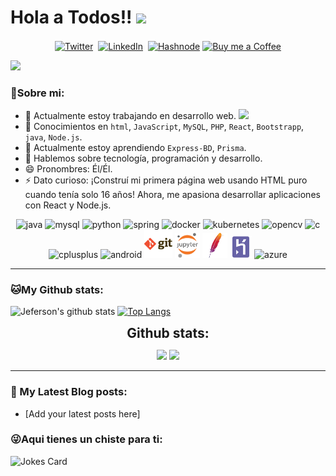# Hola a Todos!! <img src="https://github.com/TheDudeThatCode/TheDudeThatCode/blob/master/Assets/Hi.gif" width="29px">

<p align="center">
<a href="https://twitter.com/TU_TWITTER" target="blank"><img align="center" src="https://cdn.jsdelivr.net/npm/simple-icons@3.0.1/icons/twitter.svg" alt="Twitter" height="20" width="20" /></a>&nbsp;
<a href="https://linkedin.com/in/TU_LINKEDIN" target="blank"><img align="center" src="https://cdn.jsdelivr.net/npm/simple-icons@3.0.1/icons/linkedin.svg" alt="LinkedIn" height="20" width="20" /></a>&nbsp;
<a href="https://hashnode.com/@TU_HASHNODE" target="blank"><img align="center" src="https://cdn.jsdelivr.net/npm/simple-icons@3.0.1/icons/hashnode.svg" alt="Hashnode" height="20" width="20" /></a>
<a href="https://www.buymeacoffee.com/TU_USERNAME"><img align="center" alt="Buy me a Coffee" width="22px" src="https://cdn.jsdelivr.net/npm/simple-icons@3.0.1/icons/buymeacoffee.svg" /></a>
</p>

![](https://camo.githubusercontent.com/992babdffd8c74a1502de375fbdf7e4d54773242/68747470733a2f2f6d656469612e67697068792e636f6d2f6d656469612f53576f536b4e36447854737a71494b4571762f67697068792e676966)

### 🤵Sobre mi:
- 🏦 Actualmente estoy trabajando en desarrollo web. <img src="https://media.giphy.com/media/WUlplcMpOCEmTGBtBW/giphy.gif" width="30">
- 🤔 Conocimientos en `html`, `JavaScript`, `MySQL`, `PHP`, `React`, `Bootstrapp`, `java`, `Node.js`.
- 🌱 Actualmente estoy aprendiendo `Express-BD`, `Prisma`.
- 💬 Hablemos sobre tecnología, programación y desarrollo.
- 😄 Pronombres: Él/Él.
- ⚡ Dato curioso: ¡Construí mi primera página web usando HTML puro cuando tenía solo 16 años! Ahora, me apasiona desarrollar aplicaciones con React y Node.js.

<p align="center">
<img src="https://devicons.github.io/devicon/devicon.git/icons/java/java-original-wordmark.svg" alt="java" width="55" height="55"/> 
<img src="https://devicons.github.io/devicon/devicon.git/icons/mysql/mysql-original-wordmark.svg" alt="mysql" width="55" height="60"/> 
<img src="https://devicons.github.io/devicon/devicon.git/icons/python/python-original-wordmark.svg" alt="python" width="60" height="60"/>
<img src="https://www.vectorlogo.zone/logos/springio/springio-icon.svg" alt="spring" width="35" height="35"/>
<img src="https://devicons.github.io/devicon/devicon.git/icons/docker/docker-original-wordmark.svg" alt="docker" width="45" height="40"/> 
<img src="https://www.vectorlogo.zone/logos/kubernetes/kubernetes-icon.svg" alt="kubernetes" width="40" height="40"/>
<img src="https://www.vectorlogo.zone/logos/opencv/opencv-icon.svg" alt="opencv" width="40" height="40"/> 
<img src="https://devicons.github.io/devicon/devicon.git/icons/c/c-original.svg" alt="c" width="40" height="40"/> 
<img src="https://devicons.github.io/devicon/devicon.git/icons/cplusplus/cplusplus-original.svg" alt="cplusplus" width="40" height="40"/> 
<img src="https://devicons.github.io/devicon/devicon.git/icons/android/android-original-wordmark.svg" alt="android" width="40" height="40"/>
<img src="https://raw.githubusercontent.com/github/explore/80688e429a7d4ef2fca1e82350fe8e3517d3494d/topics/git/git.png" alt="GIT" width="45" height="45"/> 
<img src="https://raw.githubusercontent.com/github/explore/80688e429a7d4ef2fca1e82350fe8e3517d3494d/topics/jupyter-notebook/jupyter-notebook.png" alt="IPYNB" width="40" height="40"/> 
<img src="https://raw.githubusercontent.com/github/explore/80688e429a7d4ef2fca1e82350fe8e3517d3494d/topics/maven/maven.png" alt="MAVEN" width="40" height="40"/>
<img src="https://raw.githubusercontent.com/devicons/devicon/master/icons/heroku/heroku-plain.svg" alt="HEROKU" width="35" height="35"/> 
<img src="https://www.vectorlogo.zone/logos/microsoft_azure/microsoft_azure-icon.svg" alt="azure" width="40" height="40"/> 
</p>

---
### 🐱My Github stats:
![Jeferson's github stats](https://github-readme-stats.vercel.app/api?username=JefersonDominguez&show_icons=true&title_color=ffc857&icon_color=8ac926&text_color=daf7dc&bg_color=151515&hide=["stars"])
[![Top Langs](https://github-readme-stats.vercel.app/api/top-langs/?username=JefersonDominguez&layout=compact&text_color=daf7dc&bg_color=151515)](https://github.com/anuraghazra/github-readme-stats)

<div align="center">
<h2 align="center" style="margin: 5px 10px;">Github stats:</h2> 

[![](https://github-readme-stats.vercel.app/api?username=JefersonDominguez&show_icons=true&theme=tokyonight&hide_border=true&locale=en)](https://github.com/JefersonDominguez)
[![](https://github-readme-streak-stats.herokuapp.com/?user=JefersonDominguez&theme=material-palenight)](https://github.com/JefersonDominguez)
</div>

----

### 📕 My Latest Blog posts:
<!-- BLOG-POST-LIST:START -->
- [Add your latest  posts here]
<!-- BLOG-POST-LIST:END -->

### 😜Aqui tienes un chiste para ti:
<img src="https://readme-jokes.vercel.app/api" alt="Jokes Card" />
